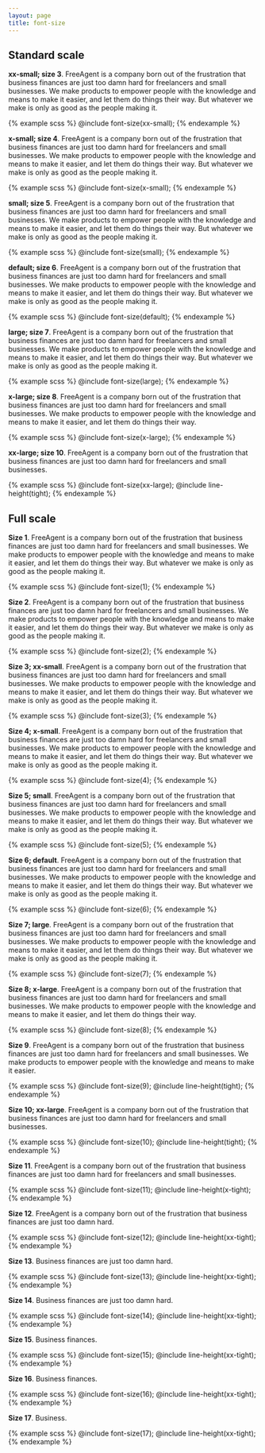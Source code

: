 ```yaml
---
layout: page
title: font-size
---
```


## Standard scale

<div class="DocsExample DocsExample--render--hidden">
  <div class="DocsExample-preview">
    <p class="TextExample TextExample--font-size--3">
      <strong>xx-small; size 3</strong>. FreeAgent is a company born out of the frustration that business finances are just too damn hard for freelancers and small businesses. We make products to empower people with the knowledge and means to make it easier, and let them do things their way. But whatever we make is only as good as the people making it.
    </p>
  </div>
{% example scss %}
@include font-size(xx-small);
{% endexample %}
</div>

<div class="DocsExample DocsExample--render--hidden">
  <div class="DocsExample-preview">
    <p class="TextExample TextExample--font-size--4">
      <strong>x-small; size 4</strong>. FreeAgent is a company born out of the frustration that business finances are just too damn hard for freelancers and small businesses. We make products to empower people with the knowledge and means to make it easier, and let them do things their way. But whatever we make is only as good as the people making it.
    </p>
  </div>
{% example scss %}
@include font-size(x-small);
{% endexample %}
</div>

<div class="DocsExample DocsExample--render--hidden">
  <div class="DocsExample-preview">
    <p class="TextExample TextExample--font-size--5">
      <strong>small; size 5</strong>. FreeAgent is a company born out of the frustration that business finances are just too damn hard for freelancers and small businesses. We make products to empower people with the knowledge and means to make it easier, and let them do things their way. But whatever we make is only as good as the people making it.
    </p>
  </div>
{% example scss %}
@include font-size(small);
{% endexample %}
</div>

<div class="DocsExample DocsExample--render--hidden">
  <div class="DocsExample-preview">
    <p class="TextExample TextExample--font-size--6">
      <strong>default; size 6</strong>. FreeAgent is a company born out of the frustration that business finances are just too damn hard for freelancers and small businesses. We make products to empower people with the knowledge and means to make it easier, and let them do things their way. But whatever we make is only as good as the people making it.
    </p>
  </div>
{% example scss %}
@include font-size(default);
{% endexample %}
</div>

<div class="DocsExample DocsExample--render--hidden">
  <div class="DocsExample-preview">
    <p class="TextExample TextExample--font-size--7">
      <strong>large; size 7</strong>. FreeAgent is a company born out of the frustration that business finances are just too damn hard for freelancers and small businesses. We make products to empower people with the knowledge and means to make it easier, and let them do things their way. But whatever we make is only as good as the people making it.
    </p>
  </div>
{% example scss %}
@include font-size(large);
{% endexample %}
</div>

<div class="DocsExample DocsExample--render--hidden">
  <div class="DocsExample-preview">
    <p class="TextExample TextExample--font-size--8">
      <strong>x-large; size 8</strong>. FreeAgent is a company born out of the frustration that business finances are just too damn hard for freelancers and small businesses. We make products to empower people with the knowledge and means to make it easier, and let them do things their way.
    </p>
  </div>
{% example scss %}
@include font-size(x-large);
{% endexample %}
</div>

<div class="DocsExample DocsExample--render--hidden">
  <div class="DocsExample-preview">
    <p class="TextExample TextExample--font-size--10">
      <strong>xx-large; size 10</strong>. FreeAgent is a company born out of the frustration that business finances are just too damn hard for freelancers and small businesses.
    </p>
  </div>
{% example scss %}
@include font-size(xx-large);
@include line-height(tight);
{% endexample %}
</div>



## Full scale

<div class="DocsExample DocsExample--render--hidden">
  <div class="DocsExample-preview">
    <p class="TextExample TextExample--font-size--1">
      <strong>Size 1</strong>. FreeAgent is a company born out of the frustration that business finances are just too damn hard for freelancers and small businesses. We make products to empower people with the knowledge and means to make it easier, and let them do things their way. But whatever we make is only as good as the people making it.
    </p>
  </div>
  {% example scss %}
  @include font-size(1);
  {% endexample %}
</div>

<div class="DocsExample DocsExample--render--hidden">
  <div class="DocsExample-preview">
    <p class="TextExample TextExample--font-size--2">
      <strong>Size 2</strong>. FreeAgent is a company born out of the frustration that business finances are just too damn hard for freelancers and small businesses. We make products to empower people with the knowledge and means to make it easier, and let them do things their way. But whatever we make is only as good as the people making it.
    </p>
  </div>
{% example scss %}
@include font-size(2);
{% endexample %}
</div>

<div class="DocsExample DocsExample--render--hidden">
  <div class="DocsExample-preview">
    <p class="TextExample TextExample--font-size--3">
      <strong>Size 3; xx-small</strong>. FreeAgent is a company born out of the frustration that business finances are just too damn hard for freelancers and small businesses. We make products to empower people with the knowledge and means to make it easier, and let them do things their way. But whatever we make is only as good as the people making it.
    </p>
  </div>
{% example scss %}
@include font-size(3);
{% endexample %}
</div>

<div class="DocsExample DocsExample--render--hidden">
  <div class="DocsExample-preview">
    <p class="TextExample TextExample--font-size--4">
      <strong>Size 4; x-small</strong>. FreeAgent is a company born out of the frustration that business finances are just too damn hard for freelancers and small businesses. We make products to empower people with the knowledge and means to make it easier, and let them do things their way. But whatever we make is only as good as the people making it.
    </p>
  </div>
{% example scss %}
@include font-size(4);
{% endexample %}
</div>

<div class="DocsExample DocsExample--render--hidden">
  <div class="DocsExample-preview">
    <p class="TextExample TextExample--font-size--5">
      <strong>Size 5; small</strong>. FreeAgent is a company born out of the frustration that business finances are just too damn hard for freelancers and small businesses. We make products to empower people with the knowledge and means to make it easier, and let them do things their way. But whatever we make is only as good as the people making it.
    </p>
  </div>
{% example scss %}
@include font-size(5);
{% endexample %}
</div>

<div class="DocsExample DocsExample--render--hidden">
  <div class="DocsExample-preview">
    <p class="TextExample TextExample--font-size--6">
      <strong>Size 6; default</strong>. FreeAgent is a company born out of the frustration that business finances are just too damn hard for freelancers and small businesses. We make products to empower people with the knowledge and means to make it easier, and let them do things their way. But whatever we make is only as good as the people making it.
    </p>
  </div>
{% example scss %}
@include font-size(6);
{% endexample %}
</div>

<div class="DocsExample DocsExample--render--hidden">
  <div class="DocsExample-preview">
    <p class="TextExample TextExample--font-size--7">
      <strong>Size 7; large</strong>. FreeAgent is a company born out of the frustration that business finances are just too damn hard for freelancers and small businesses. We make products to empower people with the knowledge and means to make it easier, and let them do things their way. But whatever we make is only as good as the people making it.
    </p>
  </div>
{% example scss %}
@include font-size(7);
{% endexample %}
</div>

<div class="DocsExample DocsExample--render--hidden">
  <div class="DocsExample-preview">
    <p class="TextExample TextExample--font-size--8">
      <strong>Size 8; x-large</strong>. FreeAgent is a company born out of the frustration that business finances are just too damn hard for freelancers and small businesses. We make products to empower people with the knowledge and means to make it easier, and let them do things their way.
    </p>
  </div>
{% example scss %}
@include font-size(8);
{% endexample %}
</div>

<div class="DocsExample DocsExample--render--hidden">
  <div class="DocsExample-preview">
    <p class="TextExample TextExample--font-size--9">
      <strong>Size 9</strong>. FreeAgent is a company born out of the frustration that business finances are just too damn hard for freelancers and small businesses. We make products to empower people with the knowledge and means to make it easier.
    </p>
  </div>
{% example scss %}
@include font-size(9);
@include line-height(tight);
{% endexample %}
</div>

<div class="DocsExample DocsExample--render--hidden">
  <div class="DocsExample-preview">
    <p class="TextExample TextExample--font-size--10">
      <strong>Size 10; xx-large</strong>. FreeAgent is a company born out of the frustration that business finances are just too damn hard for freelancers and small businesses.
    </p>
  </div>
{% example scss %}
@include font-size(10);
@include line-height(tight);
{% endexample %}
</div>

<div class="DocsExample DocsExample--render--hidden">
  <div class="DocsExample-preview">
    <p class="TextExample TextExample--font-size--11">
      <strong>Size 11</strong>. FreeAgent is a company born out of the frustration that business finances are just too damn hard for freelancers and small businesses.
    </p>
  </div>
{% example scss %}
@include font-size(11);
@include line-height(x-tight);
{% endexample %}
</div>

<div class="DocsExample DocsExample--render--hidden">
  <div class="DocsExample-preview">
    <p class="TextExample TextExample--font-size--12">
      <strong>Size 12</strong>. FreeAgent is a company born out of the frustration that business finances are just too damn hard.
    </p>
  </div>
{% example scss %}
@include font-size(12);
@include line-height(xx-tight);
{% endexample %}
</div>

<div class="DocsExample DocsExample--render--hidden">
  <div class="DocsExample-preview">
    <p class="TextExample TextExample--font-size--13">
      <strong>Size 13</strong>. Business finances are just too damn hard.
    </p>
  </div>
{% example scss %}
@include font-size(13);
@include line-height(xx-tight);
{% endexample %}
</div>

<div class="DocsExample DocsExample--render--hidden">
  <div class="DocsExample-preview">
    <p class="TextExample TextExample--font-size--14">
      <strong>Size 14</strong>. Business finances are just too damn hard.
    </p>
  </div>
{% example scss %}
@include font-size(14);
@include line-height(xx-tight);
{% endexample %}
</div>

<div class="DocsExample DocsExample--render--hidden">
  <div class="DocsExample-preview">
    <p class="TextExample TextExample--font-size--15">
      <strong>Size 15</strong>. Business finances.
    </p>
  </div>
{% example scss %}
@include font-size(15);
@include line-height(xx-tight);
{% endexample %}
</div>

<div class="DocsExample DocsExample--render--hidden">
  <div class="DocsExample-preview">
    <p class="TextExample TextExample--font-size--16">
      <strong>Size 16</strong>. Business finances.
    </p>
  </div>
{% example scss %}
@include font-size(16);
@include line-height(xx-tight);
{% endexample %}
</div>

<div class="DocsExample DocsExample--render--hidden">
  <div class="DocsExample-preview">
    <p class="TextExample TextExample--font-size--17">
      <strong>Size 17</strong>. Business.
    </p>
  </div>
{% example scss %}
@include font-size(17);
@include line-height(xx-tight);
{% endexample %}
</div>
